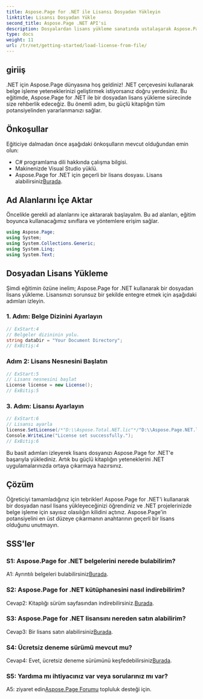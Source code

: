 ```yaml
---
title: Aspose.Page for .NET ile Lisansı Dosyadan Yükleyin
linktitle: Lisansı Dosyadan Yükle
second_title: Aspose.Page .NET API'si
description: Dosyalardan lisans yükleme sanatında ustalaşarak Aspose.Page for .NET'in tüm potansiyelini ortaya çıkarın. Belge işleme yeteneklerinizi sorunsuz bir şekilde yükseltin.
type: docs
weight: 11
url: /tr/net/getting-started/load-license-from-file/
---
```

## giriiş

.NET için Aspose.Page dünyasına hoş geldiniz! .NET çerçevesini kullanarak belge işleme yeteneklerinizi geliştirmek istiyorsanız doğru yerdesiniz. Bu eğitimde, Aspose.Page for .NET ile bir dosyadan lisans yükleme sürecinde size rehberlik edeceğiz. Bu önemli adım, bu güçlü kitaplığın tüm potansiyelinden yararlanmanızı sağlar.

## Önkoşullar

Eğiticiye dalmadan önce aşağıdaki önkoşulların mevcut olduğundan emin olun:

- C# programlama dili hakkında çalışma bilgisi.
- Makinenizde Visual Studio yüklü.
-  Aspose.Page for .NET için geçerli bir lisans dosyası. Lisans alabilirsiniz[Burada](https://purchase.aspose.com/buy).

## Ad Alanlarını İçe Aktar

Öncelikle gerekli ad alanlarını içe aktararak başlayalım. Bu ad alanları, eğitim boyunca kullanacağımız sınıflara ve yöntemlere erişim sağlar.

```csharp
using Aspose.Page;
using System;
using System.Collections.Generic;
using System.Linq;
using System.Text;
```

## Dosyadan Lisans Yükleme

Şimdi eğitimin özüne inelim; Aspose.Page for .NET kullanarak bir dosyadan lisans yükleme. Lisansınızı sorunsuz bir şekilde entegre etmek için aşağıdaki adımları izleyin.

### 1. Adım: Belge Dizinini Ayarlayın

```csharp
// ExStart:4
// Belgeler dizininin yolu.
string dataDir = "Your Document Directory";
// ExBitiş:4
```

### Adım 2: Lisans Nesnesini Başlatın

```csharp
// ExStart:5
// Lisans nesnesini başlat
License license = new License();
// ExBitiş:5
```

### 3. Adım: Lisansı Ayarlayın

```csharp
// ExStart:6
// Lisansı ayarla
license.SetLicense(/*"D:\\Aspose.Total.NET.lic"*/"D:\\Aspose.Page.NET.lic");
Console.WriteLine("License set successfully.");
// ExBitiş:6
```

Bu basit adımları izleyerek lisans dosyanızı Aspose.Page for .NET'e başarıyla yüklediniz. Artık bu güçlü kitaplığın yeteneklerini .NET uygulamalarınızda ortaya çıkarmaya hazırsınız.

## Çözüm

Öğreticiyi tamamladığınız için tebrikler! Aspose.Page for .NET'i kullanarak bir dosyadan nasıl lisans yükleyeceğinizi öğrendiniz ve .NET projelerinizde belge işleme için sayısız olasılığın kilidini açtınız. Aspose.Page'in potansiyelini en üst düzeye çıkarmanın anahtarının geçerli bir lisans olduğunu unutmayın.


## SSS'ler

### S1: Aspose.Page for .NET belgelerini nerede bulabilirim?

 A1: Ayrıntılı belgeleri bulabilirsiniz[Burada](https://reference.aspose.com/page/net/).

### S2: Aspose.Page for .NET kütüphanesini nasıl indirebilirim?

 Cevap2: Kitaplığı sürüm sayfasından indirebilirsiniz.[Burada](https://releases.aspose.com/page/net/).

### S3: Aspose.Page for .NET lisansını nereden satın alabilirim?

 Cevap3: Bir lisans satın alabilirsiniz[Burada](https://purchase.aspose.com/buy).

### S4: Ücretsiz deneme sürümü mevcut mu?

 Cevap4: Evet, ücretsiz deneme sürümünü keşfedebilirsiniz[Burada](https://releases.aspose.com/).

### S5: Yardıma mı ihtiyacınız var veya sorularınız mı var? 

 A5: ziyaret edin[Aspose.Page Forumu](https://forum.aspose.com/c/page/39) topluluk desteği için.